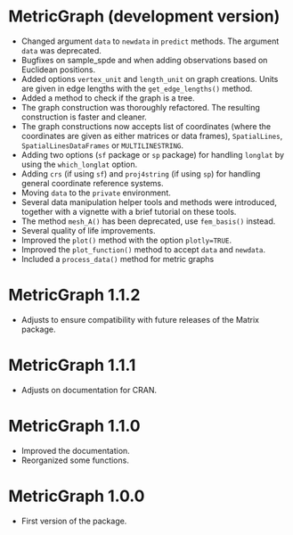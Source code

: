 # MetricGraph (development version)
* Changed argument `data` to `newdata` in `predict` methods. The argument `data` was deprecated.
* Bugfixes on sample_spde and when adding observations based on Euclidean positions.
* Added options `vertex_unit` and `length_unit` on graph creations. Units are given in edge lengths with the `get_edge_lengths()` method.
* Added a method to check if the graph is a tree.
* The graph construction was thoroughly refactored. The resulting construction is faster and cleaner.
* The graph constructions now accepts list of coordinates (where the coordinates are given as either matrices or data frames), `SpatialLines`, `SpatialLinesDataFrames` or `MULTILINESTRING`.
* Adding two options (`sf` package or `sp` package) for handling `longlat` by using the `which_longlat` option.
* Adding `crs` (if using `sf`) and `proj4string` (if using `sp`) for handling general coordinate reference systems.
* Moving `data` to the `private` environment.
* Several data manipulation helper tools and methods were introduced, together with a vignette with a brief tutorial on these tools.
* The method `mesh_A()` has been deprecated, use `fem_basis()` instead.
* Several quality of life improvements.
* Improved the `plot()` method with the option `plotly=TRUE`.
* Improved the `plot_function()` method to accept `data` and `newdata`.
* Included a `process_data()` method for metric graphs

# MetricGraph 1.1.2
* Adjusts to ensure compatibility with future releases of the Matrix package.

# MetricGraph 1.1.1
* Adjusts on documentation for CRAN.

# MetricGraph 1.1.0
* Improved the documentation.
* Reorganized some functions.

# MetricGraph 1.0.0
* First version of the package.
